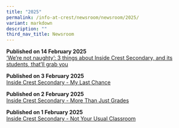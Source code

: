 ```yaml
---
title: "2025"
permalink: /info-at-crest/newsroom/newsroom/2025/
variant: markdown
description: ""
third_nav_title: Newsroom
---
```

**Published on 14 February 2025**
<br>[‘We’re not naughty’: 3 things about Inside Crest Secondary, and its students, that’ll grab you](https://www.channelnewsasia.com/cna-insider/inside-crest-secondary-school-students-normal-technical-not-naughty-4933471)<br>

**Published on 3 February 2025**
<br>[Inside Crest Secondary - My Last Chance](https://www.channelnewsasia.com/watch/inside-crest-secondary/my-last-chance-4910131)<br>

**Published on 2 February 2025**
<br>[Inside Crest Secondary - More Than Just Grades](https://www.channelnewsasia.com/watch/inside-crest-secondary/more-just-grades-4898466)<br>

**Published on 1 February 2025**
<br>[Inside Crest Secondary - Not Your Usual Classroom](https://www.channelnewsasia.com/watch/inside-crest-secondary/not-your-usual-classroom-4898361)<br>